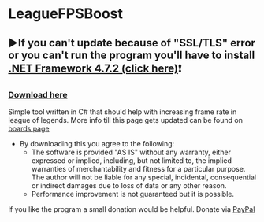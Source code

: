 # LeagueFPSBoost

## :arrow_forward:**If you can't update because of "SSL/TLS" error or you can't run the program you'll have to install [.NET Framework 4.7.2 (click here)](https://dotnet.microsoft.com/download/thank-you/net472)**:heavy_exclamation_mark:

### [Download here](https://github.com/DjordjeMandic/LeagueFPSBoost/releases/latest)

Simple tool written in C# that should help with increasing frame rate in league of legends.
More info till this page gets updated can be found on [boards page](https://goo.gl/bpxbGV)

* By downloading this you agree to the following:
  * The software is provided "AS IS" without any warranty, either expressed or implied, including, but not limited to, the implied warranties of merchantability and fitness for a particular purpose. The author will not be liable for any special, incidental, consequential or indirect damages due to loss of data or any other reason.
  * Performance improvement is not guaranteed but it is possible.

If you like the program a small donation would be helpful. Donate via [PayPal](https://paypal.me/DjordjeMandic)
